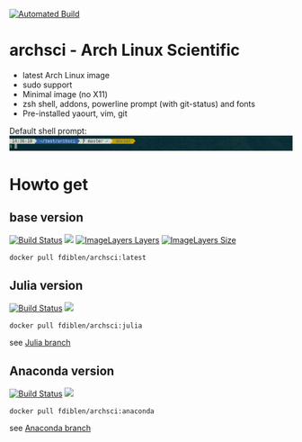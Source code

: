 [![Automated Build](http://img.shields.io/badge/automated-build-green.svg)](https://hub.docker.com/r/fdiblen/archsci/)

# archsci - Arch Linux Scientific
- latest Arch Linux image
- sudo support
- Minimal image (no X11)
- zsh shell, addons, powerline prompt (with git-status) and fonts
- Pre-installed yaourt, vim, git

Default shell prompt:
![prompt](https://raw.githubusercontent.com/fdiblen/archsci/master/prompt.png)


# Howto get
## base version
[![Build Status](https://travis-ci.org/fdiblen/archsci.svg?branch=master)](https://travis-ci.org/fdiblen/archsci)
[![](https://imagelayers.io/badge/fdiblen/archsci:latest.svg)](https://imagelayers.io/?images=fdiblen/archsci:latest)
[![ImageLayers Layers](https://img.shields.io/imagelayers/layers/_/archsci/latest.svg?maxAge=2592000)]()
[![ImageLayers Size](https://img.shields.io/imagelayers/image-size/_/archsci/latest.svg?maxAge=2592000)]()

```{r, engine='bash', count_lines}
docker pull fdiblen/archsci:latest
```

## Julia version
[![Build Status](https://travis-ci.org/fdiblen/archsci.svg?branch=julia)](https://travis-ci.org/fdiblen/archsci)
[![](https://imagelayers.io/badge/fdiblen/archsci:julia.svg)](https://imagelayers.io/?images=fdiblen/archsci:julia)
```{r, engine='bash', count_lines}
docker pull fdiblen/archsci:julia
```
see [Julia branch]

## Anaconda version
[![Build Status](https://travis-ci.org/fdiblen/archsci.svg?branch=anaconda)](https://travis-ci.org/fdiblen/archsci)
[![](https://imagelayers.io/badge/fdiblen/archsci:anaconda.svg)](https://imagelayers.io/?images=fdiblen/archsci:anaconda)
```{r, engine='bash', count_lines}
docker pull fdiblen/archsci:anaconda
```
see [Anaconda branch]



[Julia branch]: https://github.com/fdiblen/archsci/tree/julia
[Anaconda branch]: https://github.com/fdiblen/archsci/tree/anaconda

